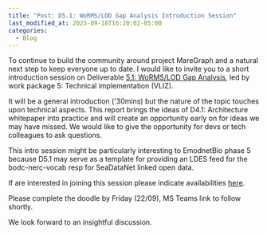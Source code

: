 ```yaml
---
title: "Post: D5.1: WoRMS/LOD Gap Analysis Introduction Session"
last_modified_at: 2023-09-18T16:20:02-05:00
categories:
  - Blog
---
```



To continue to build the community around project MareGraph and a natural next step to keep everyone up to date. I would like to invite you to a short introduction session on Deliverable [5.1: WoRMS/LOD Gap Analysis](https://zenodo.org/record/8354364), led by work package 5: Technical implementation (VLIZ). 

It will be a general introduction ('30mins) but the nature of the topic touches upon technical aspects. This report brings the ideas of D4.1: Architecture whitepaper into practice and will create an opportunity early on for ideas we may have missed. We would like to give the opportunity for devs or tech colleagues to ask questions. 

This intro session might be particularly interesting to EmodnetBio phase 5 because D5.1 may serve as a template for providing an LDES feed for the bodc-nerc-vocab resp for SeaDataNet linked open data. 

If are interested in joining this session please indicate availabilities [here](https://doodle.com/meeting/participate/id/aM1kPDGa).

Please complete the doodle by Friday (22/09), MS Teams link to follow shortly. 

We look forward to an insightful discussion.
